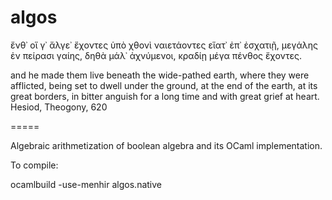 algos
=====

 ἔνθ᾽ οἵ γ᾽ ἄλγε᾽ ἔχοντες ὑπὸ χθονὶ ναιετάοντες
 εἵατ᾽ ἐπ᾽ ἐσχατιῇ, μεγάλης ἐν πείρασι γαίης,
 δηθὰ μάλ᾽ ἀχνύμενοι, κραδίῃ μέγα πένθος ἔχοντες. 

 and he made them live beneath the wide-pathed earth,
 where they were afflicted, being set to dwell under the ground,
 at the end of the earth, at its great borders,
 in bitter anguish for a long time and with great grief at heart.
 Hesiod, Theogony, 620

=====

Algebraic arithmetization of boolean algebra and its OCaml implementation.

To compile:

ocamlbuild -use-menhir algos.native


